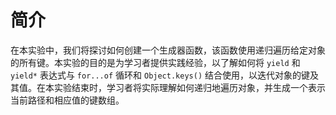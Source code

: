 # 简介

在本实验中，我们将探讨如何创建一个生成器函数，该函数使用递归遍历给定对象的所有键。本实验的目的是为学习者提供实践经验，以了解如何将 `yield` 和 `yield*` 表达式与 `for...of` 循环和 `Object.keys()` 结合使用，以迭代对象的键及其值。在本实验结束时，学习者将实际理解如何递归地遍历对象，并生成一个表示当前路径和相应值的键数组。
